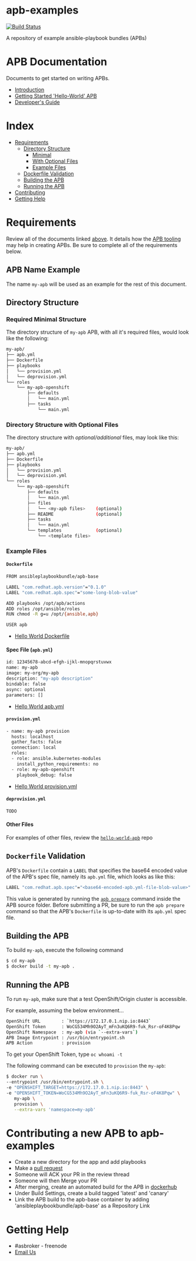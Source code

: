 # apb-examples
[![Build Status](https://travis-ci.org/fusor/apb-examples.svg?branch=master)](https://travis-ci.org/fusor/apb-examples)

A repository of example ansible-playbook bundles (APBs)

# APB Documentation
Documents to get started on writing APBs.
  * [Introduction](https://github.com/fusor/ansible-playbook-bundle/blob/master/docs/README.md)
  * [Getting Started 'Hello-World' APB](https://github.com/fusor/ansible-playbook-bundle/blob/master/docs/getting_started.md)
  * [Developer's Guide](https://github.com/fusor/ansible-playbook-bundle/blob/master/docs/developers.md)

# Index
  * [Requirements](#requirements)
    * [Directory Structure](#directory-structure)
      * [Minimal](#required-minimal-structure)
      * [With Optional Files](#directory-structure-with-optional-files)
      * [Example Files](#example-files)
    * [Dockerfile Validation](#dockerfile-validation)
    * [Building the APB](#building-the-apb)
    * [Running the APB](#running-the-apb)
  * [Contributing](#contributing-to-apb-examples)
  * [Getting Help](#getting-help)

# Requirements
Review all of the documents linked [above](#apb-documentation).  It details how the [APB tooling](https://github.com/fusor/ansible-playbook-bundle/blob/master/src/README.md) may help in creating APBs. Be sure to complete all of the requirements below.

## APB Name Example
The name `my-apb` will be used as an example for the rest of this document.

## Directory Structure

### Required Minimal Structure
The directory structure of `my-apb` APB, with all it's required files, would look like the following:
```bash
my-apb/
├── apb.yml
├── Dockerfile
├── playbooks
│   └── provision.yml
│   └── deprovision.yml
└── roles
    └── my-apb-openshift
        ├── defaults
        │   └── main.yml
        ├── tasks
            └── main.yml
```
### Directory Structure with Optional Files
The directory structure with _optional/additional_ files, may look like this:
```bash
my-apb/
├── apb.yml
├── Dockerfile
├── playbooks
│   └── provision.yml
│   └── deprovision.yml
└── roles
    └── my-apb-openshift
        ├── defaults
        │   └── main.yml
        ├── files
        │   └── <my-apb files>    (optional)
        ├── README                (optional)
        ├── tasks
        │   └── main.yml
        └── templates             (optional)
            └── <template files>
```

### Example Files
#### `Dockerfile`
```bash
FROM ansibleplaybookbundle/apb-base

LABEL "com.redhat.apb.version"="0.1.0"
LABEL "com.redhat.apb.spec"="some-long-blob-value"

ADD playbooks /opt/apb/actions
ADD roles /opt/ansible/roles
RUN chmod -R g=u /opt/{ansible,apb}

USER apb
```
- [Hello World Dockerfile](hello-world-apb/Dockerfile)

#### Spec File (`apb.yml`)
```bash
id: 12345678-abcd-efgh-ijkl-mnopqrstuvwx
name: my-apb
image: my-org/my-apb
description: "my-apb description"
bindable: false
async: optional
parameters: []
```
- [Hello World apb.yml](hello-world-apb/apb.yml)

#### `provision.yml`
```bash
- name: my-apb provision
  hosts: localhost
  gather_facts: false
  connection: local
  roles:
  - role: ansible.kubernetes-modules
    install_python_requirements: no
  - role: my-apb-openshift
    playbook_debug: false
```
- [Hello World provision.yml](hello-world-apb/playbooks/provision.yml)

#### `deprovision.yml`
```bash
TODO
```

#### Other Files
For examples of other files, review the [`hello-world-apb`](https://github.com/fusor/apb-examples/tree/master/hello-world-apb) repo


## `Dockerfile` Validation
APB's `Dockerfile` contain a `LABEL` that specifies the base64 encoded value of the APB's spec file, namely its `apb.yml` file, which looks as like this:
```bash
LABEL "com.redhat.apb.spec"="<base64-encoded-apb.yml-file-blob-value>"
```

This value is generated by running the [`apb prepare`](https://github.com/fusor/ansible-playbook-bundle/blob/master/src/README.md#prepare) command inside the APB source folder. Before submitting a PR, be sure to run the `apb prepare` command so that the APB's `Dockerfile` is up-to-date with its `apb.yml` spec file.  

## Building the APB
To build `my-apb`, execute the following command
```bash
$ cd my-apb
$ docker build -t my-apb .
```
## Running the APB
To run `my-apb`, make sure that a test OpenShift/Origin cluster is accessible.

For example, assuming the below environment...
```bash
OpenShift URL        : `https://172.17.0.1.nip.io:8443`
OpenShift Token      : WoCG534Mh9O2AyT_mFn3uKQ6R9-fuk_Rsr-oF4K8Pqw
OpenShift Namespace  : my-apb (via `--extra-vars`)
APB Image Entrypoint : /usr/bin/entrypoint.sh
APB Action           : provision
```

To get your OpenShift Token, type `oc whoami -t`

The following command can be executed to `provision` the `my-apb`:
```bash
$ docker run \
--entrypoint /usr/bin/entrypoint.sh \
-e "OPENSHIFT_TARGET=https://172.17.0.1.nip.io:8443" \
-e "OPENSHIFT_TOKEN=WoCG534Mh9O2AyT_mFn3uKQ6R9-fuk_Rsr-oF4K8Pqw" \
   my-apb \
   provision \
   --extra-vars 'namespace=my-apb'
```

# Contributing a new APB to apb-examples
  * Create a new directory for the app and add playbooks
  * Make a [pull request](https://help.github.com/articles/using-pull-requests)
  * Someone will ACK your PR in the review thread
  * Someone will then Merge your PR
  * After merging, create an automated build for the APB in [dockerhub](https://docs.docker.com/docker-hub/builds/)
  * Under Build Settings, create a build tagged 'latest' and 'canary'
  * Link the APB build to the apb-base container by adding 'ansibleplaybookbundle/apb-base' as a Repository Link


# Getting Help
  * #asbroker - freenode
  * [Email Us](mailto:ansible-service-broker@redhat.com)
